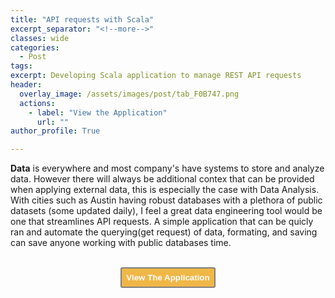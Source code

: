 ```yaml
---
title: "API requests with Scala"
excerpt_separator: "<!--more-->" 
classes: wide
categories:
  - Post
tags:
excerpt: Developing Scala application to manage REST API requests 
header:
  overlay_image: /assets/images/post/tab_F0B747.png
  actions:
    - label: "View the Application" 
      url: ""
author_profile: True 

---
```


<b>Data</b> is everywhere and most company's have systems to store and analyze data. However there will always be additional contex that can be provided when applying external data, this is especially the case with Data Analysis.
With cities such as Austin having robust databases with a plethora of public datasets (some updated daily), I feel a great data engineering tool would be one that streamlines API requests. 
A simple application that can be quicly ran and automate the querying(get request) of data, formating, and saving can save anyone working with public databases time. 

<!--[recordind]-->

<!--[future upates]-->

<br>
<div style="text-align: center"><a href=" "><button style="color:#FFFFFF; background-color:#F0B747; border: 2px solid gray; padding: 7px; border-radius: 3px;" type="button"
onMouseOver="this.style.color='#4787F0'"
   onMouseOut="this.style.color='#FFFFFF'"><b>View The Application</b></button></a></div>





  






